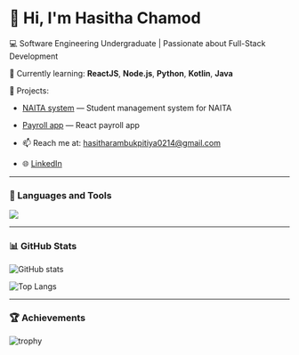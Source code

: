 # 👋 Hi, I'm Hasitha Chamod

💻 Software Engineering Undergraduate | Passionate about Full-Stack Development  

🌱 Currently learning: **ReactJS**, **Node.js**, **Python**, **Kotlin**, **Java**

🚀 Projects:
- [NAITA system](https://github.com/Hasitha02/NAITA-System) — Student management system for NAITA
- [Payroll app](https://github.com/Hasitha02/payroll-app) — React payroll app

- 📫 Reach me at: [hasitharambukpitiya0214@gmail.com](mailto:hasitharambukpitiya0214@gmail.com)
- 🌐 [LinkedIn](https://www.linkedin.com/in/hasitharambukpitiya/)

---

### 🧰 Languages and Tools
<p>
  <img src="https://skillicons.dev/icons?i=python,java,js,react,nodejs,sqlite,mysql,html,css,git,github" />
</p>

---

### 📊 GitHub Stats
![GitHub stats](https://github-readme-stats.vercel.app/api?username=Hasitha02&show_icons=true&theme=tokyonight)

![Top Langs](https://github-readme-stats.vercel.app/api/top-langs/?username=Hasitha02&layout=compact&theme=tokyonight)

---

### 🏆 Achievements
![trophy](https://github-profile-trophy.vercel.app/?username=Hasitha02&theme=gruvbox)
